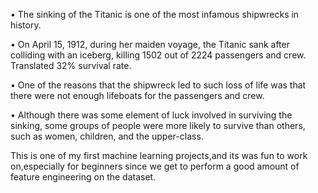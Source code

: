 • The sinking of the Titanic is one of the most infamous shipwrecks in history.

• On April 15, 1912, during her maiden voyage, the Titanic sank after colliding with an iceberg, killing 1502 out of 2224 passengers and crew. Translated 32% survival rate.

• One of the reasons that the shipwreck led to such loss of life was that there were not enough lifeboats for the passengers and crew.

• Although there was some element of luck involved in surviving the sinking, some groups of people were more likely to survive than others, such as women, children, and the upper-class.

This is one of my first machine learning projects,and its was fun to work on,especially for beginners since we get to perform a good amount of feature engineering on the dataset.
